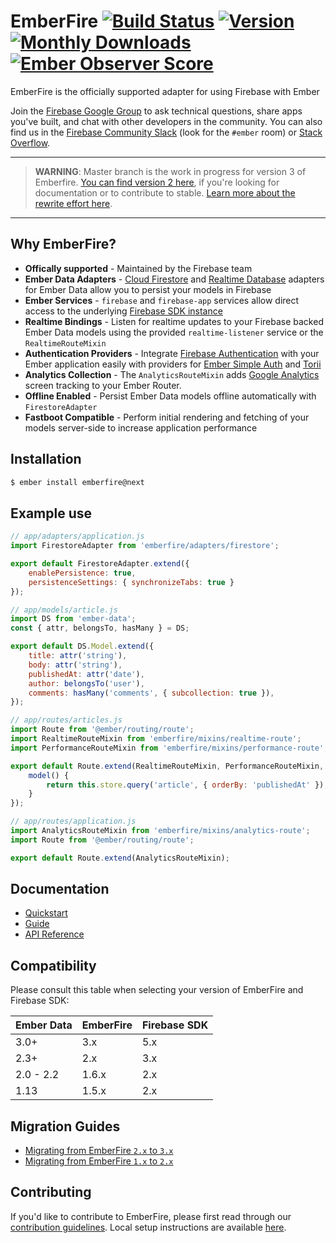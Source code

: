 # EmberFire [![Build Status](https://travis-ci.org/firebase/emberfire.svg?branch=master)](https://travis-ci.org/firebase/emberfire) [![Version](https://badge.fury.io/gh/firebase%2Femberfire.svg)](http://badge.fury.io/gh/firebase%2Femberfire) [![Monthly Downloads](http://img.shields.io/npm/dm/emberfire.svg?style=flat)](https://www.npmjs.org/package/emberfire) [![Ember Observer Score](http://emberobserver.com/badges/emberfire.svg)](http://emberobserver.com/addons/emberfire)

EmberFire is the officially supported adapter for using Firebase with Ember

Join the [Firebase Google Group](https://groups.google.com/forum/#!forum/firebase-talk)
to ask technical questions, share apps you've built, and chat with other developers in the community. You can also find us in the [Firebase Community Slack](https://firebase.community/) (look for the `#ember` room) or [Stack Overflow](https://stackoverflow.com/questions/tagged/emberfire).

---

> **WARNING**: Master branch is the work in progress for version 3 of Emberfire. [You can find version 2 here](https://github.com/firebase/emberfire/tree/v2), if you're looking for documentation or to contribute to stable. [Learn more about the rewrite effort here](https://github.com/firebase/emberfire/issues/542).

---

## Why EmberFire?

- **Offically supported** - Maintained by the Firebase team
- **Ember Data Adapters** - [Cloud Firestore](https://firebase.google.com/docs/firestore/) and [Realtime Database](https://firebase.google.com/docs/database/) adapters for Ember Data allow you to persist your models in Firebase
- **Ember Services** - `firebase` and `firebase-app` services allow direct access to the underlying [Firebase SDK instance](https://firebase.google.com/docs/reference/js/)
- **Realtime Bindings** - Listen for realtime updates to your Firebase backed Ember Data models using the provided `realtime-listener` service or the `RealtimeRouteMixin`
- **Authentication Providers** - Integrate [Firebase Authentication](https://firebase.google.com/docs/auth/) with your Ember application easily with providers for [Ember Simple Auth](http://ember-simple-auth.com/) and [Torii](http://vestorly.github.io/torii/)
- **Analytics Collection** - The `AnalyticsRouteMixin` adds [Google Analytics](https://firebase.google.com/docs/analytics) screen tracking to your Ember Router.
- **Offline Enabled** - Persist Ember Data models offline automatically with `FirestoreAdapter`
- **Fastboot Compatible** - Perform initial rendering and fetching of your models server-side to increase application performance

## Installation

```bash
$ ember install emberfire@next
```

## Example use

```js
// app/adapters/application.js
import FirestoreAdapter from 'emberfire/adapters/firestore';

export default FirestoreAdapter.extend({
    enablePersistence: true,
    persistenceSettings: { synchronizeTabs: true }
});
```

```js
// app/models/article.js
import DS from 'ember-data';
const { attr, belongsTo, hasMany } = DS;

export default DS.Model.extend({
    title: attr('string'),
    body: attr('string'),
    publishedAt: attr('date'),
    author: belongsTo('user'),
    comments: hasMany('comments', { subcollection: true }),
});
```

```js
// app/routes/articles.js
import Route from '@ember/routing/route';
import RealtimeRouteMixin from 'emberfire/mixins/realtime-route';
import PerformanceRouteMixin from 'emberfire/mixins/performance-route';

export default Route.extend(RealtimeRouteMixin, PerformanceRouteMixin, {
    model() {
        return this.store.query('article', { orderBy: 'publishedAt' });
    }
});
```

```js
// app/routes/application.js
import AnalyticsRouteMixin from 'emberfire/mixins/analytics-route';
import Route from '@ember/routing/route';

export default Route.extend(AnalyticsRouteMixin);
```

## Documentation

* [Quickstart](docs/quickstart.md)
* [Guide](docs/guide/README.md)
* [API Reference](docs/reference/README.md)

## Compatibility

Please consult this table when selecting your version of EmberFire and Firebase SDK:

| Ember Data        | EmberFire | Firebase SDK |
| ------------------| ----------|--------------|
| 3.0+              | 3.x       | 5.x          |
| 2.3+              | 2.x       | 3.x          |
| 2.0 - 2.2         | 1.6.x     | 2.x          |
| 1.13              | 1.5.x     | 2.x          |

## Migration Guides

* [Migrating from EmberFire `2.x` to `3.x`](docs/migration/2XX-to-3XX.md)
* [Migrating from EmberFire `1.x` to `2.x`](docs/migration/1XX-to-2XX.md)

## Contributing

If you'd like to contribute to EmberFire, please first read through our [contribution
guidelines](https://github.com/firebase/emberfire/blob/master/.github/CONTRIBUTING.md). Local setup instructions are available [here](https://github.com/firebase/emberfire/blob/master/.github/CONTRIBUTING.md#local-setup).